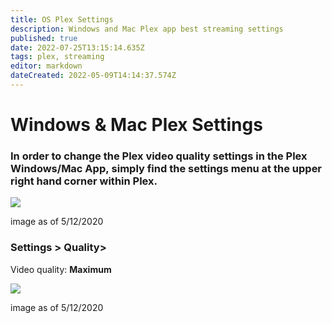 ```yaml
---
title: OS Plex Settings
description: Windows and Mac Plex app best streaming settings
published: true
date: 2022-07-25T13:15:14.635Z
tags: plex, streaming
editor: markdown
dateCreated: 2022-05-09T14:14:37.574Z
---
```

# Windows & Mac Plex Settings

### In order to change the Plex video quality settings in the Plex Windows/Mac App, simply find the settings menu at the upper right hand corner within Plex.

![](https://mediaclients.wiki/client%20screen%20shots/macappnav.png)

image as of 5/12/2020

### Settings > Quality>

Video quality: **Maximum**

![](https://mediaclients.wiki/client%20screen%20shots/macappsettings.png)

image as of 5/12/2020